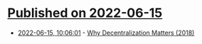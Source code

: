 # [Published on 2022-06-15](index.md)

* [2022-06-15, 10:06:01](https://news.ycombinator.com/item?id=31750999) - [Why Decentralization Matters (2018)](https://onezero.medium.com/why-decentralization-matters-5e3f79f7638e)
